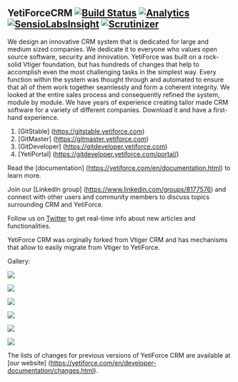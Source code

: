 
## YetiForceCRM [![Build Status](https://travis-ci.org/YetiForceCompany/YetiForceCRM.svg?branch=developer)](https://travis-ci.org/YetiForceCompany/YetiForceCRM) [![Analytics](https://ga-beacon.appspot.com/UA-81376231-1/welcome-page)](https://github.com/igrigorik/ga-beacon) [![SensioLabsInsight](https://insight.sensiolabs.com/projects/995e8799-f471-4d45-9e06-6d6691480b17/mini.png)](https://insight.sensiolabs.com/projects/995e8799-f471-4d45-9e06-6d6691480b17) [![Scrutinizer](https://scrutinizer-ci.com/g/YetiForceCompany/YetiForceCRM/badges/quality-score.png?b=developer)](https://scrutinizer-ci.com/g/YetiForceCompany/YetiForceCRM/)

We design an innovative CRM system that is dedicated for large and medium sized companies. We dedicate it to everyone who values open source software, security and innovation. YetiForce was built on a rock-solid Vtiger foundation, but has hundreds of changes that help to accomplish even the most challenging tasks in the simplest way. Every function within the system was thought through and automated to ensure that all of them work together seamlessly and form a coherent integrity. We looked at the entire sales process and consequently refined the system, module by module. We have years of experience creating tailor made CRM software for a variety of different companies. Download it and have a first-hand experience.

1. [GitStable] (https://gitstable.yetiforce.com)
2. [GitMaster] (https://gitmaster.yetiforce.com)
3. [GitDeveloper] (https://gitdeveloper.yetiforce.com)
4. [YetiPortal] (https://gitdeveloper.yetiforce.com/portal/)

Read the [documentation] (https://yetiforce.com/en/documentation.html) to learn more.

Join our [LinkedIn group] (https://www.linkedin.com/groups/8177576) and connect with other users and community members to discuss topics surrounding CRM and YetiForce.

Follow us on [Twitter](https://twitter.com/YetiForceEN) to get real-time info about new articles and functionalities. 

YetiForce CRM was orginally forked from Vtiger CRM and has mechanisms that allow to easily migrate from Vtiger to YetiForce.

Gallery:

![](https://yetiforce.com/images/yeti/Home_page_1.png)

![](https://yetiforce.com/images/yeti/Home_page_3.png)

![](https://yetiforce.com/images/yeti/Calendar_2.png)

![](https://yetiforce.com/images/yeti/List_Accounts.png)

![](https://yetiforce.com/images/yeti/Detail_Accounts.png)

![](https://yetiforce.com/images/yeti/Detail_Projects_Gantt_Months.png)

The lists of changes for previous versions of YetiForce CRM are available at [our website] (https://yetiforce.com/en/developer-documentation/changes.html).
